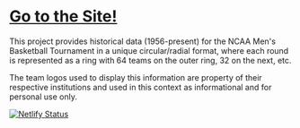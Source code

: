 # [Go to the Site!](https://brackets.jodymickey.com)

This project provides historical data (1956-present) for the NCAA Men's Basketball Tournament
in a unique circular/radial format, where each round is represented as a ring with 64 teams on
the outer ring, 32 on the next, etc.

The team logos used to display this information are property of their respective institutions and
used in this context as informational and for personal use only.

[![Netlify Status](https://api.netlify.com/api/v1/badges/c8c5ddfb-69b9-4f0c-a33e-221d333e9e5c/deploy-status)](https://app.netlify.com/sites/circlebracket/deploys)
